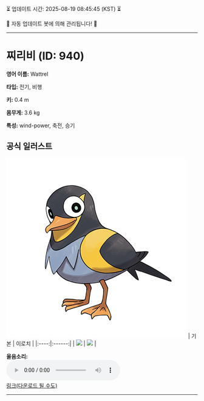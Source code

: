 
⏳ 업데이트 시간: 2025-08-19 08:45:45 (KST) ⏳

🤖 자동 업데이트 봇에 의해 관리됩니다! 🤖

---

# 찌리비 (ID: 940)
**영어 이름:** Wattrel

**타입:** 전기, 비행

**키:** 0.4 m

**몸무게:** 3.6 kg

**특성:** wind-power, 축전, 승기

## 공식 일러스트
![](https://raw.githubusercontent.com/PokeAPI/sprites/master/sprites/pokemon/other/official-artwork/940.png)
| 기본 | 이로치 |
|:----:|:------:|
| <img src="http://play.pokemonshowdown.com/sprites/ani/wattrel.gif" width="200"> | <img src="http://play.pokemonshowdown.com/sprites/ani-shiny/wattrel.gif" width="200"> |

**울음소리:**<br><audio controls src="https://raw.githubusercontent.com/PokeAPI/cries/main/cries/pokemon/latest/940.ogg"></audio><br> [링크(다운로드 될 수도)](https://raw.githubusercontent.com/PokeAPI/cries/main/cries/pokemon/latest/940.ogg)


---
